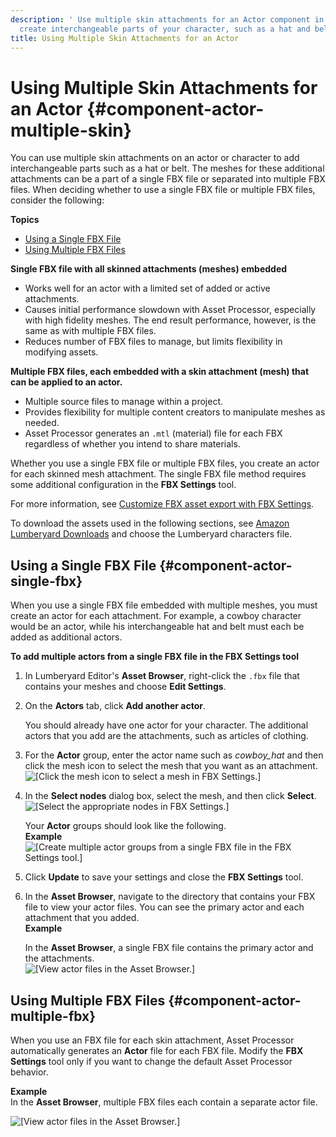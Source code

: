 ```yaml
---
description: ' Use multiple skin attachments for an Actor component in &ALYlong; to
  create interchangeable parts of your character, such as a hat and belt. '
title: Using Multiple Skin Attachments for an Actor
---
```

# Using Multiple Skin Attachments for an Actor {#component-actor-multiple-skin}

You can use multiple skin attachments on an actor or character to add interchangeable parts such as a hat or belt\. The meshes for these additional attachments can be a part of a single FBX file or separated into multiple FBX files\. When deciding whether to use a single FBX file or multiple FBX files, consider the following:

**Topics**
+ [Using a Single FBX File](#component-actor-single-fbx)
+ [Using Multiple FBX Files](#component-actor-multiple-fbx)

**Single FBX file with all skinned attachments \(meshes\) embedded**
+ Works well for an actor with a limited set of added or active attachments\.
+ Causes initial performance slowdown with Asset Processor, especially with high fidelity meshes\. The end result performance, however, is the same as with multiple FBX files\.
+ Reduces number of FBX files to manage, but limits flexibility in modifying assets\.

**Multiple FBX files, each embedded with a skin attachment \(mesh\) that can be applied to an actor\.**
+ Multiple source files to manage within a project\.
+ Provides flexibility for multiple content creators to manipulate meshes as needed\.
+ Asset Processor generates an `.mtl` \(material\) file for each FBX regardless of whether you intend to share materials\.

Whether you use a single FBX file or multiple FBX files, you create an actor for each skinned mesh attachment\. The single FBX file method requires some additional configuration in the **FBX Settings** tool\.

For more information, see [Customize FBX asset export with FBX Settings](/docs/userguide/fbx/intro.md)\.

To download the assets used in the following sections, see [Amazon Lumberyard Downloads](https://aws.amazon.com/lumberyard/downloads/) and choose the Lumberyard characters file\.

## Using a Single FBX File {#component-actor-single-fbx}

When you use a single FBX file embedded with multiple meshes, you must create an actor for each attachment\. For example, a cowboy character would be an actor, while his interchangeable hat and belt must each be added as additional actors\.

**To add multiple actors from a single FBX file in the FBX Settings tool**

1. In Lumberyard Editor's **Asset Browser**, right\-click the `.fbx` file that contains your meshes and choose **Edit Settings**\.

1. On the **Actors** tab, click **Add another actor**\.

   You should already have one actor for your character\. The additional actors that you add are the attachments, such as articles of clothing\.

1. For the **Actor** group, enter the actor name such as *cowboy\_hat* and then click the mesh icon to select the mesh that you want as an attachment\.  
![\[Click the mesh icon to select a mesh in FBX Settings.\]](/images/userguide/component/component-actor-single-fbx-2.png)

1. In the **Select nodes** dialog box, select the mesh, and then click **Select**\.  
![\[Select the appropriate nodes in FBX Settings.\]](/images/userguide/component/component-actor-single-fbx-3.png)

   Your **Actor** groups should look like the following\.  
**Example**    
![\[Create multiple actor groups from a single FBX file in the FBX Settings tool.\]](/images/userguide/component/component-actor-single-fbx-1.png)

1. Click **Update** to save your settings and close the **FBX Settings** tool\.

1. In the **Asset Browser**, navigate to the directory that contains your FBX file to view your actor files\. You can see the primary actor and each attachment that you added\.  
**Example**  

   In the **Asset Browser**, a single FBX file contains the primary actor and the attachments\.  
![\[View actor files in the Asset Browser.\]](/images/userguide/component/component-actor-component-entity-setup-1.png)

## Using Multiple FBX Files {#component-actor-multiple-fbx}

When you use an FBX file for each skin attachment, Asset Processor automatically generates an **Actor** file for each FBX file\. Modify the **FBX Settings** tool only if you want to change the default Asset Processor behavior\.

**Example**  
In the **Asset Browser**, multiple FBX files each contain a separate actor file\.  

![\[View actor files in the Asset Browser.\]](/images/userguide/component/component-actor-multiple-fbx-files.png)